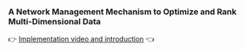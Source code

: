 ### A Network Management Mechanism to Optimize and Rank Multi-Dimensional Data 

👉  [Implementation video and introduction](https://youtu.be/N-gkj14q4xw)  👈

